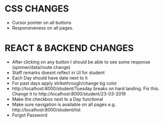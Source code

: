 CSS CHANGES
=====================
- Cursor pointer on all buttons
- Responsiveness on all pages.


REACT & BACKEND CHANGES
=====================
- After clicking on any button I should be able to see some response (spinner/data/route change)
- Staff remarks doesnt reflect in UI for student
- Each Day should have date next to it
- For past days apply strikethrough/change bg color
- http://localhost:8000/student/Tuesday breaks on hard landing. Fix this. Change it to
http://localhost:8000/student/23-03-2019
- Make the checkbox next to a Day functional
- Make sure navigation is available on all pages  e.g.  http://localhost:8000/student/list
- Forgot Password